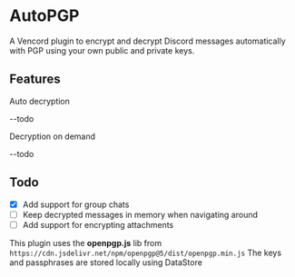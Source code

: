 # AutoPGP

A Vencord plugin to encrypt and decrypt Discord messages automatically with PGP using your own public and private keys.

## Features

Auto decryption

--todo

Decryption on demand

--todo

## Todo

- [x] Add support for group chats
- [ ] Keep decrypted messages in memory when navigating around
- [ ] Add support for encrypting attachments

This plugin uses the **openpgp.js** lib from `https://cdn.jsdelivr.net/npm/openpgp@5/dist/openpgp.min.js`
The keys and passphrases are stored locally using DataStore

